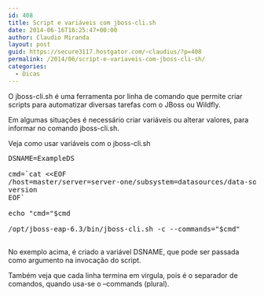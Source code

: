 ```yaml
---
id: 408
title: Script e variáveis com jboss-cli.sh
date: 2014-06-16T16:25:47+00:00
author: Claudio Miranda
layout: post
guid: https://secure3117.hostgator.com/~claudius/?p=408
permalink: /2014/06/script-e-variaveis-com-jboss-cli-sh/
categories:
  - Dicas
---
```

O jboss-cli.sh é uma ferramenta por linha de comando que permite criar scripts para automatizar diversas tarefas com o JBoss ou Wildfly.

Em algumas situações é necessário criar variáveis ou alterar valores, para informar no comando jboss-cli.sh.

Veja como usar variáveis com o jboss-cli.sh

<pre>DSNAME=ExampleDS

cmd=`cat &lt;&lt;EOF 
/host=master/server=server-one/subsystem=datasources/data-source=$DSNAME:test-connection-in-pool,
version
EOF`

echo "cmd="$cmd

/opt/jboss-eap-6.3/bin/jboss-cli.sh -c --commands="$cmd"

</pre>

No exemplo acima, é criado a variável DSNAME, que pode ser passada como argumento na invocação do script.

Também veja que cada linha termina em virgula, pois é o separador de comandos, quando usa-se o &#8211;commands (plural).